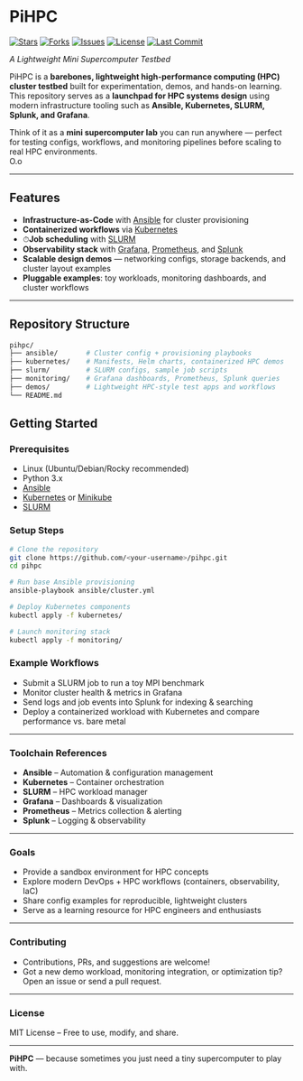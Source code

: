 # PiHPC  

[![Stars](https://img.shields.io/github/stars/calvindseamons/pihpc?style=social)](https://github.com/calvindseamons/pihpc/stargazers)
[![Forks](https://img.shields.io/github/forks/calvindseamons/pihpc?style=social)](https://github.com/calvindseamons/pihpc/network/members)
[![Issues](https://img.shields.io/github/issues/calvindseamons/pihpc)](https://github.com/calvindseamons/pihpc/issues)
[![License](https://img.shields.io/github/license/calvindseamons/pihpc)](https://github.com/calvindseamons/pihpc/blob/main/LICENSE)
[![Last Commit](https://img.shields.io/github/last-commit/calvindseamons/pihpc)](https://github.com/calvindseamons/pihpc/commits/main)

*A Lightweight Mini Supercomputer Testbed*  

PiHPC is a **barebones, lightweight high-performance computing (HPC) cluster testbed** built for experimentation, demos, and hands-on learning.  
This repository serves as a **launchpad for HPC systems design** using modern infrastructure tooling such as **Ansible, Kubernetes, SLURM, Splunk, and Grafana**.  

Think of it as a **mini supercomputer lab** you can run anywhere — perfect for testing configs, workflows, and monitoring pipelines before scaling to real HPC environments.  
O.o

---

## Features  

- **Infrastructure-as-Code** with [Ansible](https://www.ansible.com/) for cluster provisioning  
- **Containerized workflows** via [Kubernetes](https://kubernetes.io/)  
- ⏱**Job scheduling** with [SLURM](https://slurm.schedmd.com/)  
- **Observability stack** with [Grafana](https://grafana.com/), [Prometheus](https://prometheus.io/), and [Splunk](https://www.splunk.com/)  
- **Scalable design demos** — networking configs, storage backends, and cluster layout examples  
- **Pluggable examples**: toy workloads, monitoring dashboards, and cluster workflows  

---

## Repository Structure

```bash
pihpc/
├── ansible/       # Cluster config + provisioning playbooks
├── kubernetes/    # Manifests, Helm charts, containerized HPC demos
├── slurm/         # SLURM configs, sample job scripts
├── monitoring/    # Grafana dashboards, Prometheus, Splunk queries
├── demos/         # Lightweight HPC-style test apps and workflows
└── README.md
```

## Getting Started  

### Prerequisites  
-  Linux (Ubuntu/Debian/Rocky recommended)  
-  Python 3.x  
-  [Ansible](https://docs.ansible.com/ansible/latest/installation_guide/index.html)  
-  [Kubernetes](https://kubernetes.io/docs/setup/) or [Minikube](https://minikube.sigs.k8s.io/)  
-  [SLURM](https://slurm.schedmd.com/quickstart.html)  

### Setup Steps  

```bash
# Clone the repository
git clone https://github.com/<your-username>/pihpc.git
cd pihpc

# Run base Ansible provisioning
ansible-playbook ansible/cluster.yml

# Deploy Kubernetes components
kubectl apply -f kubernetes/

# Launch monitoring stack
kubectl apply -f monitoring/
```

### Example Workflows
- Submit a SLURM job to run a toy MPI benchmark  
- Monitor cluster health & metrics in Grafana  
- Send logs and job events into Splunk for indexing & searching  
- Deploy a containerized workload with Kubernetes and compare performance vs. bare metal  

---

### Toolchain References
- **Ansible** – Automation & configuration management  
- **Kubernetes** – Container orchestration  
- **SLURM** – HPC workload manager  
- **Grafana** – Dashboards & visualization  
- **Prometheus** – Metrics collection & alerting  
- **Splunk** – Logging & observability  

---

### Goals
- Provide a sandbox environment for HPC concepts  
- Explore modern DevOps + HPC workflows (containers, observability, IaC)  
- Share config examples for reproducible, lightweight clusters  
- Serve as a learning resource for HPC engineers and enthusiasts  

---

### Contributing
- Contributions, PRs, and suggestions are welcome!  
- Got a new demo workload, monitoring integration, or optimization tip? Open an issue or send a pull request.  

---

### License
MIT License – Free to use, modify, and share.  

---

**PiHPC** — because sometimes you just need a tiny supercomputer to play with.

